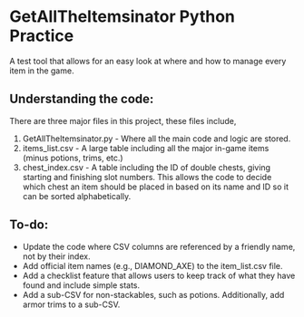 # GetAllTheItemsinator Python Practice
A test tool that allows for an easy look at where and how to manage every item in the game.

## Understanding the code:
There are three major files in this project, these files include,
1. GetAllTheItemsinator.py - Where all the main code and logic are stored.
2. items_list.csv - A large table including all the major in-game items (minus potions, trims, etc.)
3. chest_index.csv - A table including the ID of double chests, giving starting and finishing slot numbers. This allows the code to decide which chest an item should be placed in based on its name and ID so it can be sorted alphabetically.

## To-do:
- Update the code where CSV columns are referenced by a friendly name, not by their index.
- Add official item names (e.g., DIAMOND_AXE) to the item_list.csv file.
- Add a checklist feature that allows users to keep track of what they have found and include simple stats.
- Add a sub-CSV for non-stackables, such as potions. Additionally, add armor trims to a sub-CSV.
